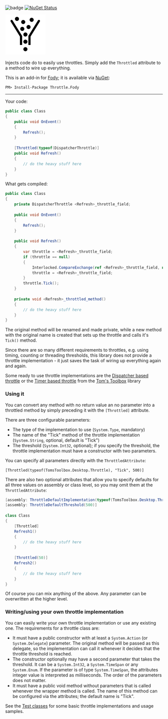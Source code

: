  ![badge](https://tom-englert.visualstudio.com/_apis/public/build/definitions/75bf84d2-d359-404a-a712-07c9f693f635/13/badge) [![NuGet Status](http://img.shields.io/nuget/v/Throttle.Fody.svg?style=flat-square)](https://www.nuget.org/packages/Throttle.Fody)
 
 ![Icon](Icon.png)

Injects code do to easily use throttles. Simply add the `Throttled` attribute to a method to wire up everything.

This is an add-in for [Fody](https://github.com/Fody/Fody/); it is available via [NuGet](https://www.nuget.org/packages/Throttle.Fody):

    PM> Install-Package Throttle.Fody

---

Your code:
```C#
public class Class
{
    public void OnEvent()
    {
        Refresh();
    }

    [Throttled(typeof(DispatcherThrottle)]
    public void Refresh()
    { 
        // do the heavy stuff here
    }
}
```

What gets compiled:
```C#
public class Class
{
    private DispatcherThrottle <Refresh>_throttle_field;

    public void OnEvent()
    {
        Refresh();
    }

    public void Refresh()
    {
        var throttle = <Refresh>_throttle_field;
        if (throttle == null)
        {
            Interlocked.CompareExchange(ref <Refresh>_throttle_field, new DispatcherThrottle(<Refresh>_throttled_method), null);
            throttle = <Refresh>_throttle_field;
        }
        throttle.Tick();
    }

    private void <Refresh>_throttled_method()
    {
        // do the heavy stuff here
    }
}
```

The original method will be renamed and made private, while a new method with the original name is 
created that sets up the throttle and calls it's `Tick()` method.

Since there are so many different requirements to throttles, e.g. using timing, counting or threading thresholds, this 
library does not provide a throttle implementation - it just saves the task of wiring up everything again and again.

Some ready to use throttle implementations are 
the [Dispatcher based throttle](https://github.com/tom-englert/TomsToolbox/blob/master/TomsToolbox.Desktop/DispatcherThrottle.cs) 
or the [Timer based throttle](https://github.com/tom-englert/TomsToolbox/blob/master/TomsToolbox.Desktop/Throttle.cs) 
from the [Tom's Toolbox](https://github.com/tom-englert/TomsToolbox) library

### Using it

You can convert any method with no return value an no parameter into a throttled method by simply preceding it with the `[Throttled]` attribute.

There are three configurable parameters:
- The type of the implementation to use (`System.Type`, mandatory)
- The name of the "Tick" method of the throttle implementation (`System.String`, optional, default is "Tick")
- The threshold (`System.Int32`, optional); if you specify the threshold, 
  the throttle implementation must have a constructor with two parameters.

You can specify all parameters directly with the `ThrottledAttribute`:

    [Throttled(typeof(TomsToolbox.Desktop.Throttle), "Tick", 500)]

There are also two optional attributes that allow you to specify defaults for all three values on assembly or class 
level, so you may omit them at the `ThrottledAttribute`:

```C#
[assembly: ThrottleDefaultImplementation(typeof(TomsToolbox.Desktop.Throttle))]
[assembly: ThrottleDefaultThreshold(500)]

class Class 
{
    [Throttled]
    Refresh1()
    {
        // do the heavy stuff here
    }

    [Throttled(50)]
    Refresh2()
    {
        // do the heavy stuff here
    }
}

```
Of course you can mix anything of the above. Any parameter can be overwritten at the higher level. 
 


### Writing/using your own throttle implementation

You can easily write your own throttle implementation or use any existing one. The requirements for a throttle class are:

- It must have a public constructor with at least a `System.Action` (or `System.Delegate`) parameter. 
  The original method will be passed as this delegate, so the implementation can call it 
  whenever it decides that the throttle threshold is reached.
- The constructor optionally may have a second parameter that takes the threshold. 
  It can be a `System.Int32`, a `System.TimeSpan` or any `System.Enum`. If the parameter is of type `System.TimeSpan`, 
  the attributes integer value is interpreted as milliseconds. The order of the parameters does not matter.
- It must have a public void method without parameters that is called whenever the wrapper method is called. The name of this method 
  can be configured via the attributes; the default name is "Tick".
  
See the [Test classes](https://github.com/tom-englert/Throttle.Fody/blob/master/AssemblyToProcess/ClassToProcess.cs) for some basic throttle implementations and usage samples.